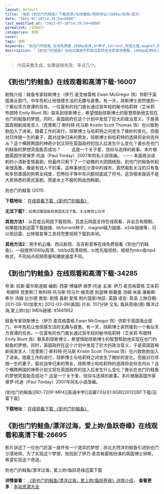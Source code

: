 ```yaml
---
layout: default
title: '电影《到也门钓鲑鱼》下载资源/在线播放/视频地址/1080p/高清/蓝光'
date: "2021-07-10T14:39:54+0800"
last_modified_at: "2021-07-10T14:39:54+0800"
permalink: /16007/
categories: 电影
cover:
tags: 电影
keywords: '到也门钓鲑鱼,在线免费看,1080p高清,bt种子,torrent,百度云盘,magnet,磁力链,迅雷下载资源'
description: '《到也门钓鲑鱼》在线云播放手机西瓜影院吉吉影音免费看，1080p高清bd/hd未删减完整版和tc抢先枪版，mkv/mp4格式，附带bt/torrent种子、magnet/磁力链、百度云盘、网盘资源迅雷下载链接'
---
```


>内容采集生成，如果链接失效，多试几个。


## 《到也门钓鲑鱼》在线观看和高清下载-16007

剧情介绍：鲑鱼专家琼斯博士（伊万·麦克格雷格 Ewan McGregor 饰）供职于英国渔业部门，中年危机让他倍感生活的无趣与疲惫。有一天，琼斯博士突然接到一个看似天方夜谭的任务。一位富有的也门酋长通过其年轻的秘书哈莉特（艾米莉·布朗特 Emily Blunt 饰）联系到琼斯博士，希望借助琼斯博士的智慧帮助他实现在也门钓鲑鱼的梦想。同时，英国政府在这个计划中发现了巨大的政治意义，于是英国首相新闻发言人（克里斯汀·斯科特·托马斯 Kristin Scott Thomas 饰）也兴致勃勃加入了进来。随着工作的进行，琼斯博士与哈莉特之间发生了微妙的变化。但面对已伴随一生的妻子，面对战争归来的男友，琼斯博士和哈莉特的选择将会何去何从？这个横跨两国的神奇计划又将在英国政府的加入后发生什么变化？酋长在也门钓鲑鱼的梦想究竟能否成功？  　　这是一个关于爱、信仰与选择的故事。本片根据英国作家保罗·托迪（Paul Torday）2007年同名小说改编。 ----- 本是政治讽刺的小清新爱情喜剧，但最终只剩下了一个幼稚的大团圆结局。到也门钓鲑鱼听起来很高雅，像是有钱人干的事，这种事放在沙漠中的城市，竟然电影关注的只有鱼和多愁善感的狗男女纯爱，恐怖份子等中东问题彻底成了符号。这货根本就说不是大家熟悉的英式喜剧，而是水土不服的狗血伪韩剧。


到也门钓鲑鱼 (2011)

**下载地址**： [在线观看下载 《到也门钓鲑鱼》](https://www.btbtdy.me/btdy/dy4283.html) 


**无法下载?**：`如果迅雷因版权原因无法下载，关注微信公众号 `

**其他方法1**：从百度云网盘下载视频，百度云网盘支持在线观看，非会员有限制，如果能找到迅雷下载链接、bt/torrent种子、magnet磁力链接、e2dk链接等，可以用迅雷、比特彗星等工具将完整视频下载到本地。

**其他方法2**：用手机云播、西瓜影院、吉吉影音等在线免费观看《到也门钓鲑鱼》，一般提供1080p高清、hd/bd高清视频、tc抢先版视频，视频为mkv或mp4格式，不同站点视频质量和播放速度不同。


## 《到也门钓鲑鱼》在线观看和高清下载-34285

导演: 拉斯·霍尔斯道姆 编剧: 西蒙·博福伊 保罗·托迪 主演: 伊万·麦克格雷格 艾米莉·布朗特 克里斯汀·斯科特·托马斯 阿马尔·维克德 凯瑟琳·斯戴曼 汤姆·米森 康勒斯·希尔 汤姆·比尔德 类型: 剧情 喜剧 爱情 制片国家/地区: 英国 语言: 英语 上映日期: 2011-09-10(加拿大) 2012-03-09(美国) 片长: 107分钟 又名: 鱼跃奇缘(港) 飘洋过海,爱上妳(台) IMDb链接: tt1441952

鲑鱼专家琼斯博士（伊万·麦克格雷格 Ewan McGregor 饰）供职于英国渔业部门，中年危机让他倍感生活的无趣与疲惫。有一天，琼斯博士突然接到一个看似天方夜谭的任务。一位富有的也门酋长通过其年轻的秘书哈莉特（艾米莉·布朗特 Emily Blunt 饰）联系到琼斯博士，希望借助琼斯博士的智慧帮助他实现在也门钓鲑鱼的梦想。同时，英国政府在这个计划中发现了巨大的政治意义，于是英国首相新闻发言人（克里斯汀·斯科特·托马斯 Kristin Scott Thomas 饰）也兴致勃勃加入了进来。随着工作的进行，琼斯博士与哈莉特之间发生了微妙的变化。但面对已伴随一生的妻子，面对战争归来的男友，琼斯博士和哈莉特的选择将会何去何从？这个横跨两国的神奇计划又将在英国政府的加入后发生什么变化？酋长在也门钓鲑鱼的梦想究竟能否成功？ 这是一个关于爱、信仰与选择的故事。本片根据英国作家保罗·托迪（Paul Torday）2007年同名小说改编。


[到也门钓鲑鱼][BD-720P-MP4][英语中字][豆瓣7.0分][1.6GB][2012][BT下载/迅雷下载]

**下载地址**： [在线观看下载 《到也门钓鲑鱼》](https://www.btdx8.com/torrent/salmon_fishing_in_the_yemen_2011.html) 


## 《到也门钓鲑鱼/漂洋过海，爱上妳/鱼跃奇缘》在线观看和高清下载-26695

影片讲述了一位也门巨富一直怀有一个诡异的梦想：将北大西洋的鲑鱼引进到也门沙漠地带。为了实现这个梦想，他找到了伊万·麦克格雷格扮演的英国博士钟斯，希望实现这个奇迹。


到也门钓鲑鱼/漂洋过海，爱上妳/鱼跃奇缘迅雷下载

**详情查看**： [《到也门钓鲑鱼/漂洋过海，爱上妳/鱼跃奇缘》详情介绍](/movie/26695/)， **查看更多**：[本站资源大全](/movie/t/all/)

